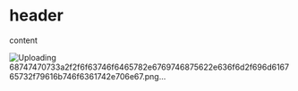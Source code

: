 # header
content

![Uploading 68747470733a2f2f6f63746f6465782e6769746875622e636f6d2f696d616765732f79616b746f6361742e706e67.png…]()
